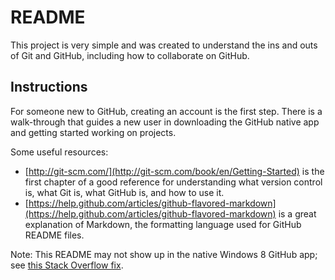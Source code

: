 README
=======

This project is very simple and was created to understand the ins and outs of Git and GitHub, including how to collaborate on GitHub.

Instructions
-------------
For someone new to GitHub, creating an account is the first step. There is a walk-through that guides a new user in downloading the GitHub native app and getting started working on projects.

Some useful resources:

* [http://git-scm.com/](http://git-scm.com/book/en/Getting-Started) is the first chapter of a good reference for understanding what version control is, what Git is, what GitHub is, and how to use it.
* [https://help.github.com/articles/github-flavored-markdown](https://help.github.com/articles/github-flavored-markdown) is a great explanation of Markdown, the formatting language used for GitHub README files.

Note: This README may not show up in the native Windows 8 GitHub app; see [this Stack Overflow fix]( http://stackoverflow.com/questions/21110011/windows-github-app-not-detecting-readme/21273024#21273024).
